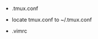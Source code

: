 - .tmux.conf 
- locate tmux.conf to ~/.tmux.conf


- .vimrc

<!---
jin-silver/jin-silver is a ✨ special ✨ repository because its `README.md` (this file) appears on your GitHub profile.
You can click the Preview link to take a look at your changes.
--->
